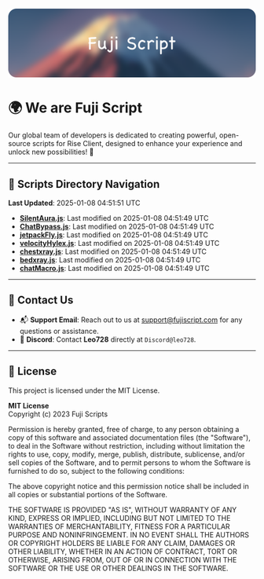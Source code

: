 ![Banner](.github/b.webp)

# 🌍 **We are Fuji Script**

Our global team of developers is dedicated to creating powerful, open-source scripts for Rise Client, designed to enhance your experience and unlock new possibilities! 🌟

---
<!-- SCRIPTS_NAVIGATION_START -->
## 📂 **Scripts Directory Navigation**

**Last Updated**: 2025-01-08 04:51:51 UTC

- **[SilentAura.js](scripts/SilentAura.js)**: Last modified on 2025-01-08 04:51:49 UTC
- **[ChatBypass.js](scripts/ChatBypass.js)**: Last modified on 2025-01-08 04:51:49 UTC
- **[jetpackFly.js](scripts/jetpackFly.js)**: Last modified on 2025-01-08 04:51:49 UTC
- **[velocityHylex.js](scripts/velocityHylex.js)**: Last modified on 2025-01-08 04:51:49 UTC
- **[chestxray.js](scripts/chestxray.js)**: Last modified on 2025-01-08 04:51:49 UTC
- **[bedxray.js](scripts/bedxray.js)**: Last modified on 2025-01-08 04:51:49 UTC
- **[chatMacro.js](scripts/chatMacro.js)**: Last modified on 2025-01-08 04:51:49 UTC

<!-- SCRIPTS_NAVIGATION_END -->

---

## 💬 **Contact Us**  
- 📬 **Support Email**: Reach out to us at [support@fujiscript.com](mailto:support@fujiscript.com) for any questions or assistance.  
- 💬 **Discord**: Contact **Leo728** directly at `Discord@leo728`.

---

## 📜 **License**

This project is licensed under the MIT License.  

**MIT License**  
Copyright (c) 2023 Fuji Scripts  

Permission is hereby granted, free of charge, to any person obtaining a copy of this software and associated documentation files (the "Software"), to deal in the Software without restriction, including without limitation the rights to use, copy, modify, merge, publish, distribute, sublicense, and/or sell copies of the Software, and to permit persons to whom the Software is furnished to do so, subject to the following conditions:  

The above copyright notice and this permission notice shall be included in all copies or substantial portions of the Software.  

THE SOFTWARE IS PROVIDED "AS IS", WITHOUT WARRANTY OF ANY KIND, EXPRESS OR IMPLIED, INCLUDING BUT NOT LIMITED TO THE WARRANTIES OF MERCHANTABILITY, FITNESS FOR A PARTICULAR PURPOSE AND NONINFRINGEMENT. IN NO EVENT SHALL THE AUTHORS OR COPYRIGHT HOLDERS BE LIABLE FOR ANY CLAIM, DAMAGES OR OTHER LIABILITY, WHETHER IN AN ACTION OF CONTRACT, TORT OR OTHERWISE, ARISING FROM, OUT OF OR IN CONNECTION WITH THE SOFTWARE OR THE USE OR OTHER DEALINGS IN THE SOFTWARE.  

